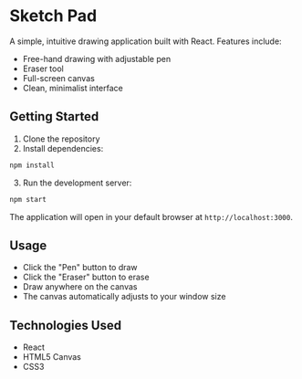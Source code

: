 # Sketch Pad

A simple, intuitive drawing application built with React. Features include:

- Free-hand drawing with adjustable pen
- Eraser tool
- Full-screen canvas
- Clean, minimalist interface

## Getting Started

1. Clone the repository
2. Install dependencies:
```bash
npm install
```
3. Run the development server:
```bash
npm start
```

The application will open in your default browser at `http://localhost:3000`.

## Usage

- Click the "Pen" button to draw
- Click the "Eraser" button to erase
- Draw anywhere on the canvas
- The canvas automatically adjusts to your window size

## Technologies Used

- React
- HTML5 Canvas
- CSS3